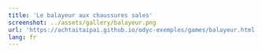 ```yaml
---
title: 'Le balayeur aux chaussures sales'
screenshot: ../assets/gallery/balayeur.png
url: 'https://achtaitaipai.github.io/odyc-exemples/games/balayeur.html'
lang: fr
---
```

